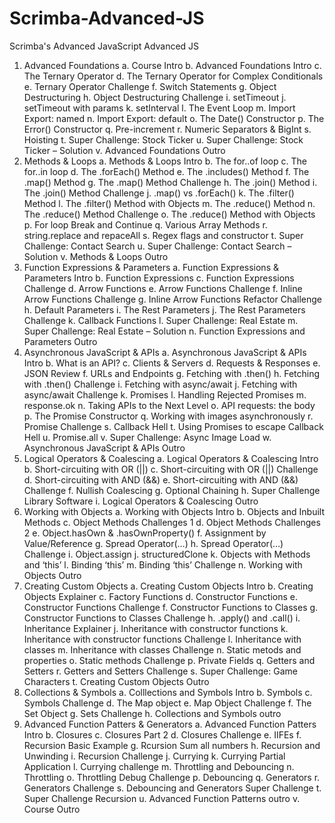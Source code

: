 # Scrimba-Advanced-JS
Scrimba's Advanced JavaScript
Advanced JS

1.	Advanced Foundations
a.	Course Intro
b.	Advanced Foundations Intro
c.	The Ternary Operator
d.	The Ternary Operator for Complex Conditionals
e.	Ternary Operator Challenge
f.	Switch Statements
g.	Object Destructuring
h.	Object Destructuring Challenge
i.	setTimeout
j.	setTimeout with params
k.	setInterval
l.	The Event Loop
m.	Import Export: named
n.	Import Export: default
o.	The Date() Constructor
p.	The Error() Constructor
q.	Pre-increment
r.	Numeric Separators & BigInt
s.	Hoisting
t.	Super Challenge: Stock Ticker
u.	Super Challenge: Stock Ticker – Solution
v.	Advanced Foundations Outro
2.	Methods & Loops
a.	Methods & Loops Intro
b.	The for..of loop
c.	The for..in loop
d.	The .forEach() Method
e.	The .includes() Method
f.	The .map() Method
g.	The .map() Method Challenge
h.	The .join() Method
i.	The .join() Method Challenge
j.	.map() vs .forEach()
k.	The .filter() Method
l.	The .filter() Method with Objects
m.	The .reduce() Method
n.	The .reduce() Method Challenge
o.	The .reduce() Method with Objects
p.	For loop Break and Continue
q.	Various Array Methods
r.	string.replace and repaceAll
s.	Regex flags and constructor
t.	Super Challenge: Contact Search
u.	Super Challenge: Contact Search – Solution
v.	Methods & Loops Outro
3.	Function Expressions & Parameters
a.	Function Expressions & Parameters Intro
b.	Function Expressions
c.	Function Expressions Challenge
d.	Arrow Functions
e.	Arrow Functions Challenge
f.	Inline Arrow Functions Challenge
g.	Inline Arrow Functions Refactor Challenge
h.	Default Parameters
i.	The Rest Parameters
j.	The Rest Parameters Challenge
k.	Callback Functions
l.	Super Challenge: Real Estate
m.	Super Challenge: Real Estate – Solution
n.	Function Expressions and Parameters Outro
4.	Asynchronous JavaScript & APIs
a.	Asynchronous JavaScript  & APIs Intro
b.	What is an API?
c.	Clients & Servers
d.	Requests & Responses
e.	JSON Review
f.	URLs and Endpoints
g.	Fetching with .then()
h.	Fetching with .then() Challenge
i.	Fetching with async/await
j.	Fetching with async/await Challenge
k.	Promises
l.	Handling Rejected Promises
m.	response.ok
n.	Taking APIs to the Next Level
o.	API requests: the body
p.	The Promise Constructor
q.	Working with images asynchronously
r.	Promise Challenge
s.	Callback Hell
t.	Using Promises to escape Callback Hell
u.	Promise.all
v.	Super Challenge: Async Image Load
w.	Asynchronous JavaScript & APIs Outro
5.	Logical Operators & Coalescing
a.	Logical Operators & Coalescing Intro
b.	Short-circuiting with OR (||)
c.	Short-circuiting with OR (||) Challenge
d.	Short-circuiting with AND (&&)
e.	Short-circuiting with AND (&&) Challenge
f.	Nullish Coalescing
g.	Optional Chaining
h.	Super Challenge Library Software
i.	Logical Operators & Coalescing Outro
6.	Working with Objects
a.	Working with Objects Intro
b.	Objects and Inbuilt Methods
c.	Object Methods Challenges 1
d.	Object Methods Challenges 2
e.	Object.hasOwn & .hasOwnProperty()
f.	Assignment by Value/Reference
g.	Spread Operator(…)
h.	Spread Operator(…) Challenge
i.	 Object.assign
j.	structuredClone
k.	Objects with Methods and ‘this’
l.	Binding ‘this’
m.	Binding ‘this’ Challenge
n.	Working with Objects Outro
7.	Creating Custom Objects
a.	Creating Custom Objects Intro
b.	Creating Objects Explainer
c.	Factory Functions
d.	Constructor Functions
e.	Constructor Functions Challenge
f.	Constructor Functions to Classes
g.	Constructor Functions to Classes Challenge
h.	.apply() and .call()
i.	Inheritance Explainer
j.	Inheritance with constructor functions
k.	Inheritance with constructor functions Challenge
l.	Inheritance with classes
m.	Inheritance with classes Challenge
n.	Static metods and properties
o.	Static methods Challenge
p.	Private Fields
q.	Getters and Setters
r.	Getters and Setters Challenge
s.	Super Challenge: Game Characters
t.	Creating Custom Objects Outro
8.	Collections & Symbols
a.	Colllections and Symbols Intro
b.	Symbols
c.	Symbols Challenge
d.	The Map object
e.	Map Object Challenge
f.	The Set Object
g.	Sets Challenge
h.	Collections and Symbols outro
9.	Advanced Function Patters & Generators
a.	Advanced Function Patters Intro
b.	Closures
c.	Closures Part 2
d.	Closures Challenge
e.	IIFEs
f.	Recursion Basic Example
g.	Rcursion Sum all numbers
h.	Recursion and Unwinding
i.	Recursion Challenge
j.	Currying
k.	Currying Partial Application
l.	Currying challenge
m.	Throttling and Debouncing
n.	Throttling
o.	Throttling Debug Challenge
p.	Debouncing
q.	Generators
r.	Generators Challenge
s.	Debouncing and Generators Super Challenge
t.	Super Challenge Recursion
u.	Advanced Function Patterns outro
v.	Course Outro
